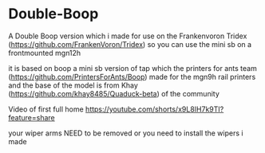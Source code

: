 # Double-Boop
A Double Boop version which i made for use on the Frankenvoron Tridex (https://github.com/FrankenVoron/Tridex) so you can use the mini sb on a frontmounted mgn12h

it is based on boop a mini sb version of tap which the printers for ants team (https://github.com/PrintersForAnts/Boop) made for the mgn9h rail printers and the base of the model is from Khay (https://github.com/khay8485/Quaduck-beta) of the community

Video of first full home
https://youtube.com/shorts/x9L8IH7k9TI?feature=share

your wiper arms NEED to be removed or you need to install the wipers i made

